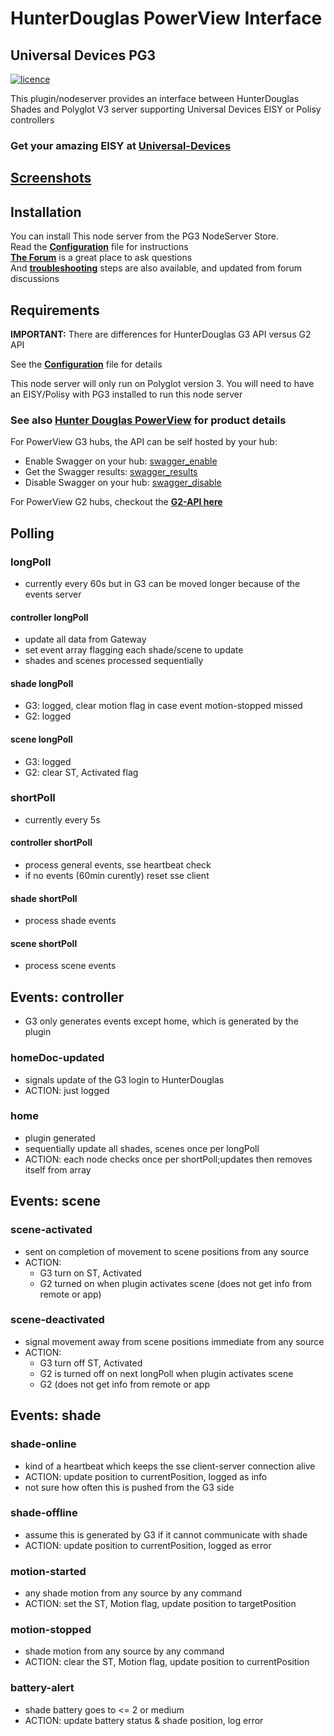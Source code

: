 # HunterDouglas PowerView Interface

## Universal Devices PG3

[![licence][shield]][licenseFile]

This plugin/nodeserver provides an interface between HunterDouglas Shades
and Polyglot V3 server supporting Universal Devices EISY or Polisy controllers

### Get your amazing EISY at [**Universal-Devices**][udi]

## [Screenshots][screenshots]

## Installation

You can install This node server from the PG3 NodeServer Store.  
Read the [**Configuration**][configuration] file for instructions  
[**The Forum**][forum] is a great place to ask questions  
And [**troubleshooting**][troubleshoot] steps are also available,
and updated from forum discussions

## Requirements

**IMPORTANT:** There are differences for HunterDouglas G3 API versus G2 API  

See the [**Configuration**][configuration] file for details  

This node server will only run on Polyglot version 3. You will
need to have an EISY/Polisy with PG3 installed to run this node server

### See also [Hunter Douglas PowerView][hd_powerview] for product details

For PowerView G3 hubs, the API can be self hosted by your hub:

* Enable Swagger on your hub: [swagger_enable]
* Get the Swagger results: [swagger_results]
* Disable Swagger on your hub: [swagger_disable]

For PowerView G2 hubs, checkout the [**G2-API here**][G2-API]

## Polling

### longPoll

* currently every 60s but in G3 can be moved longer because of the events server

#### controller longPoll

* update all data from Gateway
* set event array flagging each shade/scene to update
* shades and scenes processed sequentially

#### shade longPoll

* G3: logged, clear motion flag in case event motion-stopped missed
* G2: logged

#### scene longPoll

* G3: logged
* G2: clear ST, Activated flag

### shortPoll

* currently every 5s

#### controller shortPoll

* process general events, sse heartbeat check
* if no events (60min curently) reset sse client

#### shade shortPoll

* process shade events

#### scene shortPoll

* process scene events

## Events: controller

* G3 only generates events except home, which is generated by the plugin

### homeDoc-updated

* signals update of the G3 login to HunterDouglas
* ACTION: just logged

### home

* plugin generated
* sequentially update all shades, scenes once per longPoll
* ACTION: each node checks once per shortPoll;updates then removes itself from array

## Events: scene

### scene-activated

* sent on completion of movement to scene positions from any source
* ACTION:
  * G3 turn on ST, Activated
  * G2 turned on when plugin activates scene (does not get info from remote or app)

### scene-deactivated

* signal movement away from scene positions immediate from any source
* ACTION:
  * G3 turn off ST, Activated
  * G2 is turned off on next longPoll when plugin activates scene
  * G2 (does not get info from remote or app

## Events: shade

### shade-online

* kind of a heartbeat which keeps the sse client-server connection alive
* ACTION: update position to currentPosition, logged as info
* not sure how often this is pushed from the G3 side

### shade-offline

* assume this is generated by G3 if it cannot communicate with shade
* ACTION: update position to currentPosition, logged as error

### motion-started

* any shade motion from any source by any command
* ACTION: set the ST, Motion flag, update position to targetPosition

### motion-stopped

* shade motion from any source by any command
* ACTION: clear the ST, Motion flag, update position to currentPosition

### battery-alert

* shade battery goes to <= 2 or medium
* ACTION: update battery status & shade position, log error

[shield]: https://img.shields.io/github/license/mashape/apistatus.svg
[licenseFile]: LICENSE
[udi]: https://www.universal-devices.com/hunter-douglas/
[screenshots]: /docs/screenshots.md
[configuration]: POLYGLOT_CONFIG.md
[forum]: https://forum.universal-devices.com/forum/439-hunter-douglas/
[troubleshoot]: /docs/troubleshooting.md
[hd_powerview]: https://www.hunterdouglas.com/operating-systems/powerview-motorization
[swagger_enable]: http://powerview-g3.local/gateway/swagger?enable=true
[swagger_results]: http://powerview-g3.local:3002
[swagger_disable]: http://powerview-g3.local/gateway/swagger?enable=false
[G2-API]: /docs/PowerViewG2api.md
